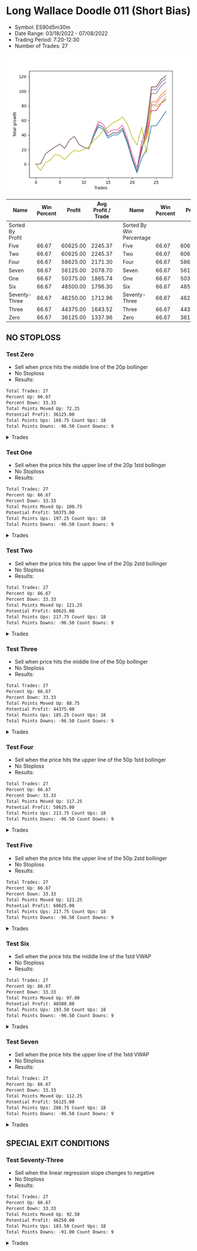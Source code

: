 # Long Wallace Doodle 011 (Short Bias)
- Symbol: ES90d5m30m
- Date Range: 03/18/2022 - 07/08/2022
- Trading Period: 7:20-12:30
- Number of Trades: 27

![Plot](LongWallaceDoodle011ES90d5m30m(ShortBias).png)

| Name | Win Percent | Profit | Avg Profit / Trade |     | Name | Win Percent | Profit | Avg Profit / Trade |
| ---- | ----------- | ------ | ------------------ | --- | ---- | ----------- | ------ | ------------------ |
| Sorted By <br> Profit | | | | | Sorted By <br> Win Percentage ||||
| Five | 66.67 | 60625.00 | 2245.37 |     | Five | 66.67 | 60625.00 | 2245.37 |
| Two | 66.67 | 60625.00 | 2245.37 |     | Two | 66.67 | 60625.00 | 2245.37 |
| Four | 66.67 | 58625.00 | 2171.30 |     | Four | 66.67 | 58625.00 | 2171.30 |
| Seven | 66.67 | 56125.00 | 2078.70 |     | Seven | 66.67 | 56125.00 | 2078.70 |
| One | 66.67 | 50375.00 | 1865.74 |     | One | 66.67 | 50375.00 | 1865.74 |
| Six | 66.67 | 48500.00 | 1796.30 |     | Six | 66.67 | 48500.00 | 1796.30 |
| Seventy-Three | 66.67 | 46250.00 | 1712.96 |     | Seventy-Three | 66.67 | 46250.00 | 1712.96 |
| Three | 66.67 | 44375.00 | 1643.52 |     | Three | 66.67 | 44375.00 | 1643.52 |
| Zero | 66.67 | 36125.00 | 1337.96 |     | Zero | 66.67 | 36125.00 | 1337.96 |

## NO STOPLOSS

### Test Zero
* Sell when price hits the middle line of the 20p bollinger
* No Stoploss
* Results:
```
Total Trades: 27
Percent Up: 66.67
Percent Down: 33.33
Total Points Moved Up: 72.25
Potential Profit: 36125.00
Total Points Ups: 168.75 Count Ups: 18
Total Points Downs: -96.50 Count Downs: 9
```

<details><summary>Trades</summary>

<code>In: 2022-03-21 10:05:00		Out: 2022-03-21 10:35:55		Total Position Time: 30:55		Total Move Up: 0.50		Total to Date: 0.50</code> <br />
<code>In: 2022-03-21 10:20:00		Out: 2022-03-21 10:50:55		Total Position Time: 30:55		Total Move Up: 13.50		Total to Date: 14.00</code> <br />
<code>In: 2022-03-23 10:30:00		Out: 2022-03-23 11:00:55		Total Position Time: 30:55		Total Move Up: 5.25		Total to Date: 19.25</code> <br />
<code>In: 2022-03-23 10:50:00		Out: 2022-03-23 11:20:55		Total Position Time: 30:55		Total Move Up: 4.50		Total to Date: 23.75</code> <br />
<code>In: 2022-03-30 08:15:00		Out: 2022-03-30 08:45:55		Total Position Time: 30:55		Total Move Up: 3.75		Total to Date: 27.50</code> <br />
<code>In: 2022-03-30 12:10:00		Out: 2022-03-30 12:40:55		Total Position Time: 30:55		Total Move Up: -5.75		Total to Date: 21.75</code> <br />
<code>In: 2022-03-30 12:25:00		Out: 2022-03-30 12:46:00		Total Position Time: 21:00		Total Move Up: 11.25		Total to Date: 33.00</code> <br />
<code>In: 2022-03-30 12:30:00		Out: 2022-03-30 12:46:00		Total Position Time: 16:00		Total Move Up: 5.25		Total to Date: 38.25</code> <br />
<code>In: 2022-04-12 11:00:00		Out: 2022-04-12 11:30:55		Total Position Time: 30:55		Total Move Up: -11.25		Total to Date: 27.00</code> <br />
<code>In: 2022-04-14 12:10:00		Out: 2022-04-14 12:40:55		Total Position Time: 30:55		Total Move Up: -4.00		Total to Date: 23.00</code> <br />
<code>In: 2022-04-18 08:50:00		Out: 2022-04-18 09:20:55		Total Position Time: 30:55		Total Move Up: -2.00		Total to Date: 21.00</code> <br />
<code>In: 2022-04-20 11:55:00		Out: 2022-04-20 12:24:15		Total Position Time: 29:15		Total Move Up: 16.50		Total to Date: 37.50</code> <br />
<code>In: 2022-04-20 12:00:00		Out: 2022-04-20 12:24:15		Total Position Time: 24:15		Total Move Up: 13.75		Total to Date: 51.25</code> <br />
<code>In: 2022-05-02 10:05:00		Out: 2022-05-02 10:35:55		Total Position Time: 30:55		Total Move Up: -3.50		Total to Date: 47.75</code> <br />
<code>In: 2022-05-11 10:10:00		Out: 2022-05-11 10:40:55		Total Position Time: 30:55		Total Move Up: -11.75		Total to Date: 36.00</code> <br />
<code>In: 2022-06-08 09:45:00		Out: 2022-06-08 10:15:55		Total Position Time: 30:55		Total Move Up: 4.00		Total to Date: 40.00</code> <br />
<code>In: 2022-06-08 09:50:00		Out: 2022-06-08 10:20:55		Total Position Time: 30:55		Total Move Up: 0.25		Total to Date: 40.25</code> <br />
<code>In: 2022-06-09 08:10:00		Out: 2022-06-09 08:40:55		Total Position Time: 30:55		Total Move Up: 6.25		Total to Date: 46.50</code> <br />
<code>In: 2022-06-09 12:15:00		Out: 2022-06-09 12:45:55		Total Position Time: 30:55		Total Move Up: -17.50		Total to Date: 29.00</code> <br />
<code>In: 2022-06-09 12:20:00		Out: 2022-06-09 12:46:00		Total Position Time: 26:00		Total Move Up: -22.50		Total to Date: 6.50</code> <br />
<code>In: 2022-06-13 12:15:00		Out: 2022-06-13 12:45:55		Total Position Time: 30:55		Total Move Up: -18.25		Total to Date: -11.75</code> <br />
<code>In: 2022-06-14 12:20:00		Out: 2022-06-14 12:30:55		Total Position Time: 10:55		Total Move Up: 20.00		Total to Date: 8.25</code> <br />
<code>In: 2022-06-15 11:15:00		Out: 2022-06-15 11:17:05		Total Position Time: 02:05		Total Move Up: 12.25		Total to Date: 20.50</code> <br />
<code>In: 2022-06-15 11:35:00		Out: 2022-06-15 11:38:10		Total Position Time: 03:10		Total Move Up: 32.00		Total to Date: 52.50</code> <br />
<code>In: 2022-06-16 11:10:00		Out: 2022-06-16 11:40:55		Total Position Time: 30:55		Total Move Up: 0.25		Total to Date: 52.75</code> <br />
<code>In: 2022-06-29 09:30:00		Out: 2022-06-29 10:00:55		Total Position Time: 30:55		Total Move Up: 9.75		Total to Date: 62.50</code> <br />
<code>In: 2022-06-29 09:35:00		Out: 2022-06-29 10:01:50		Total Position Time: 26:50		Total Move Up: 9.75		Total to Date: 72.25</code> <br />


</details>

### Test One
* Sell when the price hits the upper line of the 20p 1std bollinger
* No Stoploss
* Results:
```
Total Trades: 27
Percent Up: 66.67
Percent Down: 33.33
Total Points Moved Up: 100.75
Potential Profit: 50375.00
Total Points Ups: 197.25 Count Ups: 18
Total Points Downs: -96.50 Count Downs: 9
```

<details><summary>Trades</summary>

<code>In: 2022-03-21 10:05:00		Out: 2022-03-21 10:35:55		Total Position Time: 30:55		Total Move Up: 0.50		Total to Date: 0.50</code> <br />
<code>In: 2022-03-21 10:20:00		Out: 2022-03-21 10:50:55		Total Position Time: 30:55		Total Move Up: 13.50		Total to Date: 14.00</code> <br />
<code>In: 2022-03-23 10:30:00		Out: 2022-03-23 11:00:55		Total Position Time: 30:55		Total Move Up: 5.25		Total to Date: 19.25</code> <br />
<code>In: 2022-03-23 10:50:00		Out: 2022-03-23 11:20:55		Total Position Time: 30:55		Total Move Up: 4.50		Total to Date: 23.75</code> <br />
<code>In: 2022-03-30 08:15:00		Out: 2022-03-30 08:45:55		Total Position Time: 30:55		Total Move Up: 3.75		Total to Date: 27.50</code> <br />
<code>In: 2022-03-30 12:10:00		Out: 2022-03-30 12:40:55		Total Position Time: 30:55		Total Move Up: -5.75		Total to Date: 21.75</code> <br />
<code>In: 2022-03-30 12:25:00		Out: 2022-03-30 12:46:00		Total Position Time: 21:00		Total Move Up: 11.25		Total to Date: 33.00</code> <br />
<code>In: 2022-03-30 12:30:00		Out: 2022-03-30 12:46:00		Total Position Time: 16:00		Total Move Up: 5.25		Total to Date: 38.25</code> <br />
<code>In: 2022-04-12 11:00:00		Out: 2022-04-12 11:30:55		Total Position Time: 30:55		Total Move Up: -11.25		Total to Date: 27.00</code> <br />
<code>In: 2022-04-14 12:10:00		Out: 2022-04-14 12:40:55		Total Position Time: 30:55		Total Move Up: -4.00		Total to Date: 23.00</code> <br />
<code>In: 2022-04-18 08:50:00		Out: 2022-04-18 09:20:55		Total Position Time: 30:55		Total Move Up: -2.00		Total to Date: 21.00</code> <br />
<code>In: 2022-04-20 11:55:00		Out: 2022-04-20 12:25:55		Total Position Time: 30:55		Total Move Up: 19.25		Total to Date: 40.25</code> <br />
<code>In: 2022-04-20 12:00:00		Out: 2022-04-20 12:30:55		Total Position Time: 30:55		Total Move Up: 13.75		Total to Date: 54.00</code> <br />
<code>In: 2022-05-02 10:05:00		Out: 2022-05-02 10:35:55		Total Position Time: 30:55		Total Move Up: -3.50		Total to Date: 50.50</code> <br />
<code>In: 2022-05-11 10:10:00		Out: 2022-05-11 10:40:55		Total Position Time: 30:55		Total Move Up: -11.75		Total to Date: 38.75</code> <br />
<code>In: 2022-06-08 09:45:00		Out: 2022-06-08 10:15:55		Total Position Time: 30:55		Total Move Up: 4.00		Total to Date: 42.75</code> <br />
<code>In: 2022-06-08 09:50:00		Out: 2022-06-08 10:20:55		Total Position Time: 30:55		Total Move Up: 0.25		Total to Date: 43.00</code> <br />
<code>In: 2022-06-09 08:10:00		Out: 2022-06-09 08:40:55		Total Position Time: 30:55		Total Move Up: 6.25		Total to Date: 49.25</code> <br />
<code>In: 2022-06-09 12:15:00		Out: 2022-06-09 12:45:55		Total Position Time: 30:55		Total Move Up: -17.50		Total to Date: 31.75</code> <br />
<code>In: 2022-06-09 12:20:00		Out: 2022-06-09 12:46:00		Total Position Time: 26:00		Total Move Up: -22.50		Total to Date: 9.25</code> <br />
<code>In: 2022-06-13 12:15:00		Out: 2022-06-13 12:45:55		Total Position Time: 30:55		Total Move Up: -18.25		Total to Date: -9.00</code> <br />
<code>In: 2022-06-14 12:20:00		Out: 2022-06-14 12:38:10		Total Position Time: 18:10		Total Move Up: 30.50		Total to Date: 21.50</code> <br />
<code>In: 2022-06-15 11:15:00		Out: 2022-06-15 11:38:55		Total Position Time: 23:55		Total Move Up: 20.50		Total to Date: 42.00</code> <br />
<code>In: 2022-06-15 11:35:00		Out: 2022-06-15 11:38:55		Total Position Time: 03:55		Total Move Up: 43.25		Total to Date: 85.25</code> <br />
<code>In: 2022-06-16 11:10:00		Out: 2022-06-16 11:40:55		Total Position Time: 30:55		Total Move Up: 0.25		Total to Date: 85.50</code> <br />
<code>In: 2022-06-29 09:30:00		Out: 2022-06-29 10:00:55		Total Position Time: 30:55		Total Move Up: 9.75		Total to Date: 95.25</code> <br />
<code>In: 2022-06-29 09:35:00		Out: 2022-06-29 10:05:55		Total Position Time: 30:55		Total Move Up: 5.50		Total to Date: 100.75</code> <br />


</details>

### Test Two
* Sell when the price hits the upper line of the 20p 2std bollinger
* No Stoploss
* Results:
```
Total Trades: 27
Percent Up: 66.67
Percent Down: 33.33
Total Points Moved Up: 121.25
Potential Profit: 60625.00
Total Points Ups: 217.75 Count Ups: 18
Total Points Downs: -96.50 Count Downs: 9
```

<details><summary>Trades</summary>

<code>In: 2022-03-21 10:05:00		Out: 2022-03-21 10:35:55		Total Position Time: 30:55		Total Move Up: 0.50		Total to Date: 0.50</code> <br />
<code>In: 2022-03-21 10:20:00		Out: 2022-03-21 10:50:55		Total Position Time: 30:55		Total Move Up: 13.50		Total to Date: 14.00</code> <br />
<code>In: 2022-03-23 10:30:00		Out: 2022-03-23 11:00:55		Total Position Time: 30:55		Total Move Up: 5.25		Total to Date: 19.25</code> <br />
<code>In: 2022-03-23 10:50:00		Out: 2022-03-23 11:20:55		Total Position Time: 30:55		Total Move Up: 4.50		Total to Date: 23.75</code> <br />
<code>In: 2022-03-30 08:15:00		Out: 2022-03-30 08:45:55		Total Position Time: 30:55		Total Move Up: 3.75		Total to Date: 27.50</code> <br />
<code>In: 2022-03-30 12:10:00		Out: 2022-03-30 12:40:55		Total Position Time: 30:55		Total Move Up: -5.75		Total to Date: 21.75</code> <br />
<code>In: 2022-03-30 12:25:00		Out: 2022-03-30 12:46:00		Total Position Time: 21:00		Total Move Up: 11.25		Total to Date: 33.00</code> <br />
<code>In: 2022-03-30 12:30:00		Out: 2022-03-30 12:46:00		Total Position Time: 16:00		Total Move Up: 5.25		Total to Date: 38.25</code> <br />
<code>In: 2022-04-12 11:00:00		Out: 2022-04-12 11:30:55		Total Position Time: 30:55		Total Move Up: -11.25		Total to Date: 27.00</code> <br />
<code>In: 2022-04-14 12:10:00		Out: 2022-04-14 12:40:55		Total Position Time: 30:55		Total Move Up: -4.00		Total to Date: 23.00</code> <br />
<code>In: 2022-04-18 08:50:00		Out: 2022-04-18 09:20:55		Total Position Time: 30:55		Total Move Up: -2.00		Total to Date: 21.00</code> <br />
<code>In: 2022-04-20 11:55:00		Out: 2022-04-20 12:25:55		Total Position Time: 30:55		Total Move Up: 19.25		Total to Date: 40.25</code> <br />
<code>In: 2022-04-20 12:00:00		Out: 2022-04-20 12:30:55		Total Position Time: 30:55		Total Move Up: 13.75		Total to Date: 54.00</code> <br />
<code>In: 2022-05-02 10:05:00		Out: 2022-05-02 10:35:55		Total Position Time: 30:55		Total Move Up: -3.50		Total to Date: 50.50</code> <br />
<code>In: 2022-05-11 10:10:00		Out: 2022-05-11 10:40:55		Total Position Time: 30:55		Total Move Up: -11.75		Total to Date: 38.75</code> <br />
<code>In: 2022-06-08 09:45:00		Out: 2022-06-08 10:15:55		Total Position Time: 30:55		Total Move Up: 4.00		Total to Date: 42.75</code> <br />
<code>In: 2022-06-08 09:50:00		Out: 2022-06-08 10:20:55		Total Position Time: 30:55		Total Move Up: 0.25		Total to Date: 43.00</code> <br />
<code>In: 2022-06-09 08:10:00		Out: 2022-06-09 08:40:55		Total Position Time: 30:55		Total Move Up: 6.25		Total to Date: 49.25</code> <br />
<code>In: 2022-06-09 12:15:00		Out: 2022-06-09 12:45:55		Total Position Time: 30:55		Total Move Up: -17.50		Total to Date: 31.75</code> <br />
<code>In: 2022-06-09 12:20:00		Out: 2022-06-09 12:46:00		Total Position Time: 26:00		Total Move Up: -22.50		Total to Date: 9.25</code> <br />
<code>In: 2022-06-13 12:15:00		Out: 2022-06-13 12:45:55		Total Position Time: 30:55		Total Move Up: -18.25		Total to Date: -9.00</code> <br />
<code>In: 2022-06-14 12:20:00		Out: 2022-06-14 12:46:00		Total Position Time: 26:00		Total Move Up: 28.00		Total to Date: 19.00</code> <br />
<code>In: 2022-06-15 11:15:00		Out: 2022-06-15 11:41:00		Total Position Time: 26:00		Total Move Up: 32.00		Total to Date: 51.00</code> <br />
<code>In: 2022-06-15 11:35:00		Out: 2022-06-15 11:41:00		Total Position Time: 06:00		Total Move Up: 54.75		Total to Date: 105.75</code> <br />
<code>In: 2022-06-16 11:10:00		Out: 2022-06-16 11:40:55		Total Position Time: 30:55		Total Move Up: 0.25		Total to Date: 106.00</code> <br />
<code>In: 2022-06-29 09:30:00		Out: 2022-06-29 10:00:55		Total Position Time: 30:55		Total Move Up: 9.75		Total to Date: 115.75</code> <br />
<code>In: 2022-06-29 09:35:00		Out: 2022-06-29 10:05:55		Total Position Time: 30:55		Total Move Up: 5.50		Total to Date: 121.25</code> <br />


</details>

### Test Three
* Sell when price hits the middle line of the 50p bollinger
* No Stoploss
* Results:
```
Total Trades: 27
Percent Up: 66.67
Percent Down: 33.33
Total Points Moved Up: 88.75
Potential Profit: 44375.00
Total Points Ups: 185.25 Count Ups: 18
Total Points Downs: -96.50 Count Downs: 9
```

<details><summary>Trades</summary>

<code>In: 2022-03-21 10:05:00		Out: 2022-03-21 10:35:55		Total Position Time: 30:55		Total Move Up: 0.50		Total to Date: 0.50</code> <br />
<code>In: 2022-03-21 10:20:00		Out: 2022-03-21 10:50:55		Total Position Time: 30:55		Total Move Up: 13.50		Total to Date: 14.00</code> <br />
<code>In: 2022-03-23 10:30:00		Out: 2022-03-23 11:00:55		Total Position Time: 30:55		Total Move Up: 5.25		Total to Date: 19.25</code> <br />
<code>In: 2022-03-23 10:50:00		Out: 2022-03-23 11:20:55		Total Position Time: 30:55		Total Move Up: 4.50		Total to Date: 23.75</code> <br />
<code>In: 2022-03-30 08:15:00		Out: 2022-03-30 08:45:55		Total Position Time: 30:55		Total Move Up: 3.75		Total to Date: 27.50</code> <br />
<code>In: 2022-03-30 12:10:00		Out: 2022-03-30 12:40:55		Total Position Time: 30:55		Total Move Up: -5.75		Total to Date: 21.75</code> <br />
<code>In: 2022-03-30 12:25:00		Out: 2022-03-30 12:46:00		Total Position Time: 21:00		Total Move Up: 11.25		Total to Date: 33.00</code> <br />
<code>In: 2022-03-30 12:30:00		Out: 2022-03-30 12:46:00		Total Position Time: 16:00		Total Move Up: 5.25		Total to Date: 38.25</code> <br />
<code>In: 2022-04-12 11:00:00		Out: 2022-04-12 11:30:55		Total Position Time: 30:55		Total Move Up: -11.25		Total to Date: 27.00</code> <br />
<code>In: 2022-04-14 12:10:00		Out: 2022-04-14 12:40:55		Total Position Time: 30:55		Total Move Up: -4.00		Total to Date: 23.00</code> <br />
<code>In: 2022-04-18 08:50:00		Out: 2022-04-18 09:20:55		Total Position Time: 30:55		Total Move Up: -2.00		Total to Date: 21.00</code> <br />
<code>In: 2022-04-20 11:55:00		Out: 2022-04-20 12:25:50		Total Position Time: 30:50		Total Move Up: 20.00		Total to Date: 41.00</code> <br />
<code>In: 2022-04-20 12:00:00		Out: 2022-04-20 12:25:50		Total Position Time: 25:50		Total Move Up: 17.25		Total to Date: 58.25</code> <br />
<code>In: 2022-05-02 10:05:00		Out: 2022-05-02 10:35:55		Total Position Time: 30:55		Total Move Up: -3.50		Total to Date: 54.75</code> <br />
<code>In: 2022-05-11 10:10:00		Out: 2022-05-11 10:40:55		Total Position Time: 30:55		Total Move Up: -11.75		Total to Date: 43.00</code> <br />
<code>In: 2022-06-08 09:45:00		Out: 2022-06-08 10:15:55		Total Position Time: 30:55		Total Move Up: 4.00		Total to Date: 47.00</code> <br />
<code>In: 2022-06-08 09:50:00		Out: 2022-06-08 10:20:55		Total Position Time: 30:55		Total Move Up: 0.25		Total to Date: 47.25</code> <br />
<code>In: 2022-06-09 08:10:00		Out: 2022-06-09 08:40:55		Total Position Time: 30:55		Total Move Up: 6.25		Total to Date: 53.50</code> <br />
<code>In: 2022-06-09 12:15:00		Out: 2022-06-09 12:45:55		Total Position Time: 30:55		Total Move Up: -17.50		Total to Date: 36.00</code> <br />
<code>In: 2022-06-09 12:20:00		Out: 2022-06-09 12:46:00		Total Position Time: 26:00		Total Move Up: -22.50		Total to Date: 13.50</code> <br />
<code>In: 2022-06-13 12:15:00		Out: 2022-06-13 12:45:55		Total Position Time: 30:55		Total Move Up: -18.25		Total to Date: -4.75</code> <br />
<code>In: 2022-06-14 12:20:00		Out: 2022-06-14 12:37:55		Total Position Time: 17:55		Total Move Up: 28.25		Total to Date: 23.50</code> <br />
<code>In: 2022-06-15 11:15:00		Out: 2022-06-15 11:38:45		Total Position Time: 23:45		Total Move Up: 13.50		Total to Date: 37.00</code> <br />
<code>In: 2022-06-15 11:35:00		Out: 2022-06-15 11:38:45		Total Position Time: 03:45		Total Move Up: 36.25		Total to Date: 73.25</code> <br />
<code>In: 2022-06-16 11:10:00		Out: 2022-06-16 11:40:55		Total Position Time: 30:55		Total Move Up: 0.25		Total to Date: 73.50</code> <br />
<code>In: 2022-06-29 09:30:00		Out: 2022-06-29 10:00:55		Total Position Time: 30:55		Total Move Up: 9.75		Total to Date: 83.25</code> <br />
<code>In: 2022-06-29 09:35:00		Out: 2022-06-29 10:05:55		Total Position Time: 30:55		Total Move Up: 5.50		Total to Date: 88.75</code> <br />


</details>

### Test Four
* Sell when the price hits the upper line of the 50p 1std bollinger
* No Stoploss
* Results:
```
Total Trades: 27
Percent Up: 66.67
Percent Down: 33.33
Total Points Moved Up: 117.25
Potential Profit: 58625.00
Total Points Ups: 213.75 Count Ups: 18
Total Points Downs: -96.50 Count Downs: 9
```

<details><summary>Trades</summary>

<code>In: 2022-03-21 10:05:00		Out: 2022-03-21 10:35:55		Total Position Time: 30:55		Total Move Up: 0.50		Total to Date: 0.50</code> <br />
<code>In: 2022-03-21 10:20:00		Out: 2022-03-21 10:50:55		Total Position Time: 30:55		Total Move Up: 13.50		Total to Date: 14.00</code> <br />
<code>In: 2022-03-23 10:30:00		Out: 2022-03-23 11:00:55		Total Position Time: 30:55		Total Move Up: 5.25		Total to Date: 19.25</code> <br />
<code>In: 2022-03-23 10:50:00		Out: 2022-03-23 11:20:55		Total Position Time: 30:55		Total Move Up: 4.50		Total to Date: 23.75</code> <br />
<code>In: 2022-03-30 08:15:00		Out: 2022-03-30 08:45:55		Total Position Time: 30:55		Total Move Up: 3.75		Total to Date: 27.50</code> <br />
<code>In: 2022-03-30 12:10:00		Out: 2022-03-30 12:40:55		Total Position Time: 30:55		Total Move Up: -5.75		Total to Date: 21.75</code> <br />
<code>In: 2022-03-30 12:25:00		Out: 2022-03-30 12:46:00		Total Position Time: 21:00		Total Move Up: 11.25		Total to Date: 33.00</code> <br />
<code>In: 2022-03-30 12:30:00		Out: 2022-03-30 12:46:00		Total Position Time: 16:00		Total Move Up: 5.25		Total to Date: 38.25</code> <br />
<code>In: 2022-04-12 11:00:00		Out: 2022-04-12 11:30:55		Total Position Time: 30:55		Total Move Up: -11.25		Total to Date: 27.00</code> <br />
<code>In: 2022-04-14 12:10:00		Out: 2022-04-14 12:40:55		Total Position Time: 30:55		Total Move Up: -4.00		Total to Date: 23.00</code> <br />
<code>In: 2022-04-18 08:50:00		Out: 2022-04-18 09:20:55		Total Position Time: 30:55		Total Move Up: -2.00		Total to Date: 21.00</code> <br />
<code>In: 2022-04-20 11:55:00		Out: 2022-04-20 12:25:55		Total Position Time: 30:55		Total Move Up: 19.25		Total to Date: 40.25</code> <br />
<code>In: 2022-04-20 12:00:00		Out: 2022-04-20 12:30:55		Total Position Time: 30:55		Total Move Up: 13.75		Total to Date: 54.00</code> <br />
<code>In: 2022-05-02 10:05:00		Out: 2022-05-02 10:35:55		Total Position Time: 30:55		Total Move Up: -3.50		Total to Date: 50.50</code> <br />
<code>In: 2022-05-11 10:10:00		Out: 2022-05-11 10:40:55		Total Position Time: 30:55		Total Move Up: -11.75		Total to Date: 38.75</code> <br />
<code>In: 2022-06-08 09:45:00		Out: 2022-06-08 10:15:55		Total Position Time: 30:55		Total Move Up: 4.00		Total to Date: 42.75</code> <br />
<code>In: 2022-06-08 09:50:00		Out: 2022-06-08 10:20:55		Total Position Time: 30:55		Total Move Up: 0.25		Total to Date: 43.00</code> <br />
<code>In: 2022-06-09 08:10:00		Out: 2022-06-09 08:40:55		Total Position Time: 30:55		Total Move Up: 6.25		Total to Date: 49.25</code> <br />
<code>In: 2022-06-09 12:15:00		Out: 2022-06-09 12:45:55		Total Position Time: 30:55		Total Move Up: -17.50		Total to Date: 31.75</code> <br />
<code>In: 2022-06-09 12:20:00		Out: 2022-06-09 12:46:00		Total Position Time: 26:00		Total Move Up: -22.50		Total to Date: 9.25</code> <br />
<code>In: 2022-06-13 12:15:00		Out: 2022-06-13 12:45:55		Total Position Time: 30:55		Total Move Up: -18.25		Total to Date: -9.00</code> <br />
<code>In: 2022-06-14 12:20:00		Out: 2022-06-14 12:42:10		Total Position Time: 22:10		Total Move Up: 38.50		Total to Date: 29.50</code> <br />
<code>In: 2022-06-15 11:15:00		Out: 2022-06-15 11:39:00		Total Position Time: 24:00		Total Move Up: 24.75		Total to Date: 54.25</code> <br />
<code>In: 2022-06-15 11:35:00		Out: 2022-06-15 11:39:00		Total Position Time: 04:00		Total Move Up: 47.50		Total to Date: 101.75</code> <br />
<code>In: 2022-06-16 11:10:00		Out: 2022-06-16 11:40:55		Total Position Time: 30:55		Total Move Up: 0.25		Total to Date: 102.00</code> <br />
<code>In: 2022-06-29 09:30:00		Out: 2022-06-29 10:00:55		Total Position Time: 30:55		Total Move Up: 9.75		Total to Date: 111.75</code> <br />
<code>In: 2022-06-29 09:35:00		Out: 2022-06-29 10:05:55		Total Position Time: 30:55		Total Move Up: 5.50		Total to Date: 117.25</code> <br />


</details>

### Test Five
* Sell when the price hits the upper line of the 50p 2std bollinger
* No Stoploss
* Results:
```
Total Trades: 27
Percent Up: 66.67
Percent Down: 33.33
Total Points Moved Up: 121.25
Potential Profit: 60625.00
Total Points Ups: 217.75 Count Ups: 18
Total Points Downs: -96.50 Count Downs: 9
```

<details><summary>Trades</summary>

<code>In: 2022-03-21 10:05:00		Out: 2022-03-21 10:35:55		Total Position Time: 30:55		Total Move Up: 0.50		Total to Date: 0.50</code> <br />
<code>In: 2022-03-21 10:20:00		Out: 2022-03-21 10:50:55		Total Position Time: 30:55		Total Move Up: 13.50		Total to Date: 14.00</code> <br />
<code>In: 2022-03-23 10:30:00		Out: 2022-03-23 11:00:55		Total Position Time: 30:55		Total Move Up: 5.25		Total to Date: 19.25</code> <br />
<code>In: 2022-03-23 10:50:00		Out: 2022-03-23 11:20:55		Total Position Time: 30:55		Total Move Up: 4.50		Total to Date: 23.75</code> <br />
<code>In: 2022-03-30 08:15:00		Out: 2022-03-30 08:45:55		Total Position Time: 30:55		Total Move Up: 3.75		Total to Date: 27.50</code> <br />
<code>In: 2022-03-30 12:10:00		Out: 2022-03-30 12:40:55		Total Position Time: 30:55		Total Move Up: -5.75		Total to Date: 21.75</code> <br />
<code>In: 2022-03-30 12:25:00		Out: 2022-03-30 12:46:00		Total Position Time: 21:00		Total Move Up: 11.25		Total to Date: 33.00</code> <br />
<code>In: 2022-03-30 12:30:00		Out: 2022-03-30 12:46:00		Total Position Time: 16:00		Total Move Up: 5.25		Total to Date: 38.25</code> <br />
<code>In: 2022-04-12 11:00:00		Out: 2022-04-12 11:30:55		Total Position Time: 30:55		Total Move Up: -11.25		Total to Date: 27.00</code> <br />
<code>In: 2022-04-14 12:10:00		Out: 2022-04-14 12:40:55		Total Position Time: 30:55		Total Move Up: -4.00		Total to Date: 23.00</code> <br />
<code>In: 2022-04-18 08:50:00		Out: 2022-04-18 09:20:55		Total Position Time: 30:55		Total Move Up: -2.00		Total to Date: 21.00</code> <br />
<code>In: 2022-04-20 11:55:00		Out: 2022-04-20 12:25:55		Total Position Time: 30:55		Total Move Up: 19.25		Total to Date: 40.25</code> <br />
<code>In: 2022-04-20 12:00:00		Out: 2022-04-20 12:30:55		Total Position Time: 30:55		Total Move Up: 13.75		Total to Date: 54.00</code> <br />
<code>In: 2022-05-02 10:05:00		Out: 2022-05-02 10:35:55		Total Position Time: 30:55		Total Move Up: -3.50		Total to Date: 50.50</code> <br />
<code>In: 2022-05-11 10:10:00		Out: 2022-05-11 10:40:55		Total Position Time: 30:55		Total Move Up: -11.75		Total to Date: 38.75</code> <br />
<code>In: 2022-06-08 09:45:00		Out: 2022-06-08 10:15:55		Total Position Time: 30:55		Total Move Up: 4.00		Total to Date: 42.75</code> <br />
<code>In: 2022-06-08 09:50:00		Out: 2022-06-08 10:20:55		Total Position Time: 30:55		Total Move Up: 0.25		Total to Date: 43.00</code> <br />
<code>In: 2022-06-09 08:10:00		Out: 2022-06-09 08:40:55		Total Position Time: 30:55		Total Move Up: 6.25		Total to Date: 49.25</code> <br />
<code>In: 2022-06-09 12:15:00		Out: 2022-06-09 12:45:55		Total Position Time: 30:55		Total Move Up: -17.50		Total to Date: 31.75</code> <br />
<code>In: 2022-06-09 12:20:00		Out: 2022-06-09 12:46:00		Total Position Time: 26:00		Total Move Up: -22.50		Total to Date: 9.25</code> <br />
<code>In: 2022-06-13 12:15:00		Out: 2022-06-13 12:45:55		Total Position Time: 30:55		Total Move Up: -18.25		Total to Date: -9.00</code> <br />
<code>In: 2022-06-14 12:20:00		Out: 2022-06-14 12:46:00		Total Position Time: 26:00		Total Move Up: 28.00		Total to Date: 19.00</code> <br />
<code>In: 2022-06-15 11:15:00		Out: 2022-06-15 11:41:00		Total Position Time: 26:00		Total Move Up: 32.00		Total to Date: 51.00</code> <br />
<code>In: 2022-06-15 11:35:00		Out: 2022-06-15 11:41:00		Total Position Time: 06:00		Total Move Up: 54.75		Total to Date: 105.75</code> <br />
<code>In: 2022-06-16 11:10:00		Out: 2022-06-16 11:40:55		Total Position Time: 30:55		Total Move Up: 0.25		Total to Date: 106.00</code> <br />
<code>In: 2022-06-29 09:30:00		Out: 2022-06-29 10:00:55		Total Position Time: 30:55		Total Move Up: 9.75		Total to Date: 115.75</code> <br />
<code>In: 2022-06-29 09:35:00		Out: 2022-06-29 10:05:55		Total Position Time: 30:55		Total Move Up: 5.50		Total to Date: 121.25</code> <br />


</details>

### Test Six
* Sell when the price hits the middle line of the 1std VWAP
* No Stoploss
* Results:
```
Total Trades: 27
Percent Up: 66.67
Percent Down: 33.33
Total Points Moved Up: 97.00
Potential Profit: 48500.00
Total Points Ups: 193.50 Count Ups: 18
Total Points Downs: -96.50 Count Downs: 9
```

<details><summary>Trades</summary>

<code>In: 2022-03-21 10:05:00		Out: 2022-03-21 10:35:55		Total Position Time: 30:55		Total Move Up: 0.50		Total to Date: 0.50</code> <br />
<code>In: 2022-03-21 10:20:00		Out: 2022-03-21 10:50:55		Total Position Time: 30:55		Total Move Up: 13.50		Total to Date: 14.00</code> <br />
<code>In: 2022-03-23 10:30:00		Out: 2022-03-23 11:00:55		Total Position Time: 30:55		Total Move Up: 5.25		Total to Date: 19.25</code> <br />
<code>In: 2022-03-23 10:50:00		Out: 2022-03-23 11:20:55		Total Position Time: 30:55		Total Move Up: 4.50		Total to Date: 23.75</code> <br />
<code>In: 2022-03-30 08:15:00		Out: 2022-03-30 08:45:55		Total Position Time: 30:55		Total Move Up: 3.75		Total to Date: 27.50</code> <br />
<code>In: 2022-03-30 12:10:00		Out: 2022-03-30 12:40:55		Total Position Time: 30:55		Total Move Up: -5.75		Total to Date: 21.75</code> <br />
<code>In: 2022-03-30 12:25:00		Out: 2022-03-30 12:46:00		Total Position Time: 21:00		Total Move Up: 11.25		Total to Date: 33.00</code> <br />
<code>In: 2022-03-30 12:30:00		Out: 2022-03-30 12:46:00		Total Position Time: 16:00		Total Move Up: 5.25		Total to Date: 38.25</code> <br />
<code>In: 2022-04-12 11:00:00		Out: 2022-04-12 11:30:55		Total Position Time: 30:55		Total Move Up: -11.25		Total to Date: 27.00</code> <br />
<code>In: 2022-04-14 12:10:00		Out: 2022-04-14 12:40:55		Total Position Time: 30:55		Total Move Up: -4.00		Total to Date: 23.00</code> <br />
<code>In: 2022-04-18 08:50:00		Out: 2022-04-18 09:20:55		Total Position Time: 30:55		Total Move Up: -2.00		Total to Date: 21.00</code> <br />
<code>In: 2022-04-20 11:55:00		Out: 2022-04-20 12:25:55		Total Position Time: 30:55		Total Move Up: 19.25		Total to Date: 40.25</code> <br />
<code>In: 2022-04-20 12:00:00		Out: 2022-04-20 12:26:10		Total Position Time: 26:10		Total Move Up: 18.00		Total to Date: 58.25</code> <br />
<code>In: 2022-05-02 10:05:00		Out: 2022-05-02 10:35:55		Total Position Time: 30:55		Total Move Up: -3.50		Total to Date: 54.75</code> <br />
<code>In: 2022-05-11 10:10:00		Out: 2022-05-11 10:40:55		Total Position Time: 30:55		Total Move Up: -11.75		Total to Date: 43.00</code> <br />
<code>In: 2022-06-08 09:45:00		Out: 2022-06-08 10:15:55		Total Position Time: 30:55		Total Move Up: 4.00		Total to Date: 47.00</code> <br />
<code>In: 2022-06-08 09:50:00		Out: 2022-06-08 10:20:55		Total Position Time: 30:55		Total Move Up: 0.25		Total to Date: 47.25</code> <br />
<code>In: 2022-06-09 08:10:00		Out: 2022-06-09 08:40:55		Total Position Time: 30:55		Total Move Up: 6.25		Total to Date: 53.50</code> <br />
<code>In: 2022-06-09 12:15:00		Out: 2022-06-09 12:45:55		Total Position Time: 30:55		Total Move Up: -17.50		Total to Date: 36.00</code> <br />
<code>In: 2022-06-09 12:20:00		Out: 2022-06-09 12:46:00		Total Position Time: 26:00		Total Move Up: -22.50		Total to Date: 13.50</code> <br />
<code>In: 2022-06-13 12:15:00		Out: 2022-06-13 12:45:55		Total Position Time: 30:55		Total Move Up: -18.25		Total to Date: -4.75</code> <br />
<code>In: 2022-06-14 12:20:00		Out: 2022-06-14 12:42:00		Total Position Time: 22:00		Total Move Up: 36.50		Total to Date: 31.75</code> <br />
<code>In: 2022-06-15 11:15:00		Out: 2022-06-15 11:38:45		Total Position Time: 23:45		Total Move Up: 13.50		Total to Date: 45.25</code> <br />
<code>In: 2022-06-15 11:35:00		Out: 2022-06-15 11:38:45		Total Position Time: 03:45		Total Move Up: 36.25		Total to Date: 81.50</code> <br />
<code>In: 2022-06-16 11:10:00		Out: 2022-06-16 11:40:55		Total Position Time: 30:55		Total Move Up: 0.25		Total to Date: 81.75</code> <br />
<code>In: 2022-06-29 09:30:00		Out: 2022-06-29 10:00:55		Total Position Time: 30:55		Total Move Up: 9.75		Total to Date: 91.50</code> <br />
<code>In: 2022-06-29 09:35:00		Out: 2022-06-29 10:05:55		Total Position Time: 30:55		Total Move Up: 5.50		Total to Date: 97.00</code> <br />


</details>

### Test Seven
* Sell when the price hits the upper line of the 1std VWAP
* No Stoploss
* Results:
```
Total Trades: 27
Percent Up: 66.67
Percent Down: 33.33
Total Points Moved Up: 112.25
Potential Profit: 56125.00
Total Points Ups: 208.75 Count Ups: 18
Total Points Downs: -96.50 Count Downs: 9
```

<details><summary>Trades</summary>

<code>In: 2022-03-21 10:05:00		Out: 2022-03-21 10:35:55		Total Position Time: 30:55		Total Move Up: 0.50		Total to Date: 0.50</code> <br />
<code>In: 2022-03-21 10:20:00		Out: 2022-03-21 10:50:55		Total Position Time: 30:55		Total Move Up: 13.50		Total to Date: 14.00</code> <br />
<code>In: 2022-03-23 10:30:00		Out: 2022-03-23 11:00:55		Total Position Time: 30:55		Total Move Up: 5.25		Total to Date: 19.25</code> <br />
<code>In: 2022-03-23 10:50:00		Out: 2022-03-23 11:20:55		Total Position Time: 30:55		Total Move Up: 4.50		Total to Date: 23.75</code> <br />
<code>In: 2022-03-30 08:15:00		Out: 2022-03-30 08:45:55		Total Position Time: 30:55		Total Move Up: 3.75		Total to Date: 27.50</code> <br />
<code>In: 2022-03-30 12:10:00		Out: 2022-03-30 12:40:55		Total Position Time: 30:55		Total Move Up: -5.75		Total to Date: 21.75</code> <br />
<code>In: 2022-03-30 12:25:00		Out: 2022-03-30 12:46:00		Total Position Time: 21:00		Total Move Up: 11.25		Total to Date: 33.00</code> <br />
<code>In: 2022-03-30 12:30:00		Out: 2022-03-30 12:46:00		Total Position Time: 16:00		Total Move Up: 5.25		Total to Date: 38.25</code> <br />
<code>In: 2022-04-12 11:00:00		Out: 2022-04-12 11:30:55		Total Position Time: 30:55		Total Move Up: -11.25		Total to Date: 27.00</code> <br />
<code>In: 2022-04-14 12:10:00		Out: 2022-04-14 12:40:55		Total Position Time: 30:55		Total Move Up: -4.00		Total to Date: 23.00</code> <br />
<code>In: 2022-04-18 08:50:00		Out: 2022-04-18 09:20:55		Total Position Time: 30:55		Total Move Up: -2.00		Total to Date: 21.00</code> <br />
<code>In: 2022-04-20 11:55:00		Out: 2022-04-20 12:25:55		Total Position Time: 30:55		Total Move Up: 19.25		Total to Date: 40.25</code> <br />
<code>In: 2022-04-20 12:00:00		Out: 2022-04-20 12:30:55		Total Position Time: 30:55		Total Move Up: 13.75		Total to Date: 54.00</code> <br />
<code>In: 2022-05-02 10:05:00		Out: 2022-05-02 10:35:55		Total Position Time: 30:55		Total Move Up: -3.50		Total to Date: 50.50</code> <br />
<code>In: 2022-05-11 10:10:00		Out: 2022-05-11 10:40:55		Total Position Time: 30:55		Total Move Up: -11.75		Total to Date: 38.75</code> <br />
<code>In: 2022-06-08 09:45:00		Out: 2022-06-08 10:15:55		Total Position Time: 30:55		Total Move Up: 4.00		Total to Date: 42.75</code> <br />
<code>In: 2022-06-08 09:50:00		Out: 2022-06-08 10:20:55		Total Position Time: 30:55		Total Move Up: 0.25		Total to Date: 43.00</code> <br />
<code>In: 2022-06-09 08:10:00		Out: 2022-06-09 08:40:55		Total Position Time: 30:55		Total Move Up: 6.25		Total to Date: 49.25</code> <br />
<code>In: 2022-06-09 12:15:00		Out: 2022-06-09 12:45:55		Total Position Time: 30:55		Total Move Up: -17.50		Total to Date: 31.75</code> <br />
<code>In: 2022-06-09 12:20:00		Out: 2022-06-09 12:46:00		Total Position Time: 26:00		Total Move Up: -22.50		Total to Date: 9.25</code> <br />
<code>In: 2022-06-13 12:15:00		Out: 2022-06-13 12:45:55		Total Position Time: 30:55		Total Move Up: -18.25		Total to Date: -9.00</code> <br />
<code>In: 2022-06-14 12:20:00		Out: 2022-06-14 12:46:00		Total Position Time: 26:00		Total Move Up: 28.00		Total to Date: 19.00</code> <br />
<code>In: 2022-06-15 11:15:00		Out: 2022-06-15 11:40:55		Total Position Time: 25:55		Total Move Up: 27.50		Total to Date: 46.50</code> <br />
<code>In: 2022-06-15 11:35:00		Out: 2022-06-15 11:40:55		Total Position Time: 05:55		Total Move Up: 50.25		Total to Date: 96.75</code> <br />
<code>In: 2022-06-16 11:10:00		Out: 2022-06-16 11:40:55		Total Position Time: 30:55		Total Move Up: 0.25		Total to Date: 97.00</code> <br />
<code>In: 2022-06-29 09:30:00		Out: 2022-06-29 10:00:55		Total Position Time: 30:55		Total Move Up: 9.75		Total to Date: 106.75</code> <br />
<code>In: 2022-06-29 09:35:00		Out: 2022-06-29 10:05:55		Total Position Time: 30:55		Total Move Up: 5.50		Total to Date: 112.25</code> <br />


</details>

## SPECIAL EXIT CONDITIONS 

### Test Seventy-Three
* Sell when the linear regression slope changes to negative
* No Stoploss
* Results:
```
Total Trades: 27
Percent Up: 66.67
Percent Down: 33.33
Total Points Moved Up: 92.50
Potential Profit: 46250.00
Total Points Ups: 183.50 Count Ups: 18
Total Points Downs: -91.00 Count Downs: 9
```

<details><summary>Trades</summary>

<code>In: 2022-03-21 10:05:00		Out: 2022-03-21 10:20:05		Total Position Time: 15:05		Total Move Up: -8.50		Total to Date: -8.50</code> <br />
<code>In: 2022-03-21 10:20:00		Out: 2022-03-21 10:32:05		Total Position Time: 12:05		Total Move Up: 10.50		Total to Date: 2.00</code> <br />
<code>In: 2022-03-23 10:30:00		Out: 2022-03-23 10:39:05		Total Position Time: 09:05		Total Move Up: 3.75		Total to Date: 5.75</code> <br />
<code>In: 2022-03-23 10:50:00		Out: 2022-03-23 10:55:05		Total Position Time: 05:05		Total Move Up: 7.50		Total to Date: 13.25</code> <br />
<code>In: 2022-03-30 08:15:00		Out: 2022-03-30 08:29:05		Total Position Time: 14:05		Total Move Up: -1.25		Total to Date: 12.00</code> <br />
<code>In: 2022-03-30 12:10:00		Out: 2022-03-30 12:20:05		Total Position Time: 10:05		Total Move Up: -6.00		Total to Date: 6.00</code> <br />
<code>In: 2022-03-30 12:25:00		Out: 2022-03-30 12:32:05		Total Position Time: 07:05		Total Move Up: 7.75		Total to Date: 13.75</code> <br />
<code>In: 2022-03-30 12:30:00		Out: 2022-03-30 12:36:05		Total Position Time: 06:05		Total Move Up: 5.25		Total to Date: 19.00</code> <br />
<code>In: 2022-04-12 11:00:00		Out: 2022-04-12 11:14:05		Total Position Time: 14:05		Total Move Up: -1.50		Total to Date: 17.50</code> <br />
<code>In: 2022-04-14 12:10:00		Out: 2022-04-14 12:15:05		Total Position Time: 05:05		Total Move Up: 2.75		Total to Date: 20.25</code> <br />
<code>In: 2022-04-18 08:50:00		Out: 2022-04-18 08:54:05		Total Position Time: 04:05		Total Move Up: 3.50		Total to Date: 23.75</code> <br />
<code>In: 2022-04-20 11:55:00		Out: 2022-04-20 12:08:05		Total Position Time: 13:05		Total Move Up: 8.50		Total to Date: 32.25</code> <br />
<code>In: 2022-04-20 12:00:00		Out: 2022-04-20 12:12:05		Total Position Time: 12:05		Total Move Up: 6.00		Total to Date: 38.25</code> <br />
<code>In: 2022-05-02 10:05:00		Out: 2022-05-02 10:19:05		Total Position Time: 14:05		Total Move Up: 8.25		Total to Date: 46.50</code> <br />
<code>In: 2022-05-11 10:10:00		Out: 2022-05-11 10:17:05		Total Position Time: 07:05		Total Move Up: 4.25		Total to Date: 50.75</code> <br />
<code>In: 2022-06-08 09:45:00		Out: 2022-06-08 09:56:05		Total Position Time: 11:05		Total Move Up: 6.00		Total to Date: 56.75</code> <br />
<code>In: 2022-06-08 09:50:00		Out: 2022-06-08 10:00:05		Total Position Time: 10:05		Total Move Up: 3.00		Total to Date: 59.75</code> <br />
<code>In: 2022-06-09 08:10:00		Out: 2022-06-09 08:23:05		Total Position Time: 13:05		Total Move Up: 4.75		Total to Date: 64.50</code> <br />
<code>In: 2022-06-09 12:15:00		Out: 2022-06-09 12:38:05		Total Position Time: 23:05		Total Move Up: -9.25		Total to Date: 55.25</code> <br />
<code>In: 2022-06-09 12:20:00		Out: 2022-06-09 12:42:05		Total Position Time: 22:05		Total Move Up: -18.25		Total to Date: 37.00</code> <br />
<code>In: 2022-06-13 12:15:00		Out: 2022-06-13 12:36:05		Total Position Time: 21:05		Total Move Up: -10.50		Total to Date: 26.50</code> <br />
<code>In: 2022-06-14 12:20:00		Out: 2022-06-14 12:33:05		Total Position Time: 13:05		Total Move Up: 24.00		Total to Date: 50.50</code> <br />
<code>In: 2022-06-15 11:15:00		Out: 2022-06-15 11:33:05		Total Position Time: 18:05		Total Move Up: -35.50		Total to Date: 15.00</code> <br />
<code>In: 2022-06-15 11:35:00		Out: 2022-06-15 11:49:05		Total Position Time: 14:05		Total Move Up: 64.75		Total to Date: 79.75</code> <br />
<code>In: 2022-06-16 11:10:00		Out: 2022-06-16 11:19:05		Total Position Time: 09:05		Total Move Up: -0.25		Total to Date: 79.50</code> <br />
<code>In: 2022-06-29 09:30:00		Out: 2022-06-29 09:36:05		Total Position Time: 06:05		Total Move Up: 4.00		Total to Date: 83.50</code> <br />
<code>In: 2022-06-29 09:35:00		Out: 2022-06-29 09:40:05		Total Position Time: 05:05		Total Move Up: 9.00		Total to Date: 92.50</code> <br />


</details>